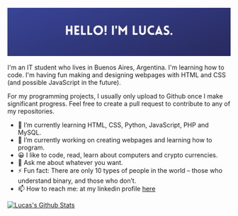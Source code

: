 ![Banner](https://raw.githubusercontent.com/lucasfarfa/lucasfarfa/master/profileavatarbanner.png)

I'm an IT student who lives in Buenos Aires, Argentina. I'm learning how to code. I'm having fun making and designing webpages with HTML and CSS (and possible JavaScript in the future).  

For my programming projects, I usually only upload to Github once I make significant progress. Feel free to create a pull request to contribute to any of my repositories.

- 🌱 I’m currently learning HTML, CSS, Python, JavaScript, PHP and MySQL.
- 🔭 I’m currently working on creating webpages and learning how to program.
- 😀 I like to code, read, learn about computers and crypto currencies.
- 💬 Ask me about whatever you want.
- ⚡ Fun fact: There are only 10 types of people in the world – those who understand binary, and those who don’t.
- 📫 How to reach me: at my linkedin profile <a href=https://www.linkedin.com/in/lucasfarfallini>here </a>

[![Lucas's Github Stats](https://github-readme-stats.vercel.app/api?username=lucasfarfa)](https://github.com/anuraghazra/github-readme-stats)

<!-- fork this if you want to have the github status  -->
